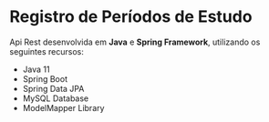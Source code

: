 <h1>Registro de Períodos de Estudo</h1>
<p>Api Rest desenvolvida em <b>Java</b> e <b>Spring Framework</b>, utilizando os seguintes recursos: </p>
<ul>
<li>Java 11</li>
<li>Spring Boot</li>
<li>Spring Data JPA</li>
<li>MySQL Database</li>
<li>ModelMapper Library</li>
</ul>
